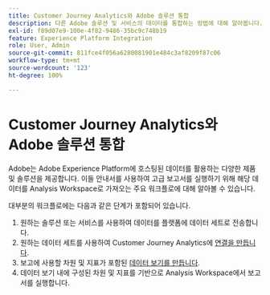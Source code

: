 ```yaml
---
title: Customer Journey Analytics와 Adobe 솔루션 통합
description: 다른 Adobe 솔루션 및 서비스의 데이터를 통합하는 방법에 대해 알아봅니다.
exl-id: f89d07e9-100e-4f82-9486-35bc9c748b19
feature: Experience Platform Integration
role: User, Admin
source-git-commit: 811fce4f056a6280081901e484c3af8209f87c06
workflow-type: tm+mt
source-wordcount: '123'
ht-degree: 100%

---
```


# Customer Journey Analytics와 Adobe 솔루션 통합

Adobe는 Adobe Experience Platform에 호스팅된 데이터를 활용하는 다양한 제품 및 솔루션을 제공합니다. 이들 안내서를 사용하여 고급 보고서를 실행하기 위해 해당 데이터를 Analysis Workspace로 가져오는 주요 워크플로에 대해 알아볼 수 있습니다.

대부분의 워크플로에는 다음과 같은 단계가 포함되어 있습니다.

1. 원하는 솔루션 또는 서비스를 사용하여 데이터를 플랫폼에 데이터 세트로 전송합니다.
2. 원하는 데이터 세트를 사용하여 Customer Journey Analytics에 [연결을 만듭니다](/help/connections/create-connection.md).
3. 보고에 사용할 차원 및 지표가 포함된 [데이터 보기를 만듭니다](/help/data-views/create-dataview.md).
4. 데이터 보기 내에 구성된 차원 및 지표를 기반으로 Analysis Workspace에서 보고서를 실행합니다.
